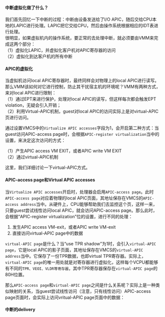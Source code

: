 #### 中断虚拟化做了什么？  
我们首先回忆一下中断的过程：中断由设备发送给了I/O APIC，随后交给CPU本地的LAPIC进行处理。LAPIC把它交给CPU，然后由操作系统根据相应的IDT表进行处理。  
很明显，如果虚拟机内的操作系统，要正常的去处理中断，就必须要由VMM来完成这两个部分：  
（1）虚拟化LAPIC，并虚拟化客户机对APIC寄存器的访问   
（2）虚拟化到达客户机的所有中断   

#### APIC的虚拟化  
当虚拟机访问local APIC寄存器时，最终同样会对物理上的local APIC进行读写。那么VMM该如何对它进行控制，防止其干扰宿主机的环境呢？VMM有两种方式，来对local APIC进行限制：  
（1）通过EPT来进行保护，处理对local APIC的读写，但这样每次都会触发EPT violation，无疑会引入开销；  
（2）利用Virtual-APIC机制，guest对local APIC的访问实际上是对virtual-APIC页进行访问。  

通过设置VMCS中的`Virtualize APIC accesses`字段为1，会开启第二种方式：当guest访问APIC-access page时，会根据`APIC-register virtualization`当中的设置，来决定这次访问的方式：  

（1）产生APIC access VM EXIT，或者APIC write VM EXIT  
（2）通过virtual-APIC机制  

这里，我们详细讨论一下virtual-APIC方式。  

#### APIC-access page和Virtual APIC accesses  
当`Virtualize APIC accesses`开启时，处理器会启用`APIC-access page`。此时`APIC-access page`对应着物理的local APIC页面，其地址保存在VMCS的`APIC-access address`当中。从硬件上，CPU能够帮助我们去监控这个页，这样一来，只要guest尝试线性访问local APIC，就会访问APIC-access page。那么此时，会根据“APIC-register virtualization”位的设置，进行不同的处理：  

1. 发生APIC access VM-exit，或者APIC write VM-exit 
2. 直接访问virtual-APIC page中的数据

`virtual-APIC page`是什么？当“use TPR shadow”为1时，会引入`virtual-APIC page`，它是local APIC的影子页面，其地址保存在VMCS的`virtual-APIC address`当中。它保存了一份TPR数据，也即virtual TPR寄存器。实际上，`virtual-APIC page`的唯一用处就是对寄存器进行虚拟化，这样每个VCPU都能够有不同的`TPR、VEOI、VLDR等寄存器`，其中TPR寄存器保存在`virtual-APIC page`的80H位置。  

那么`APIC-access page`和`virtual-APIC page`之间是什么关系呢？实际上是一种类似映射的关系，当guest尝试线性访问（注意，只有线性访问）APIC-access page页面时，会实际上访问vritual-APIC page页面中的数据：

#### 中断的delivery  


